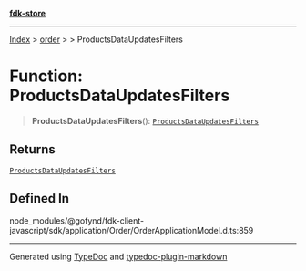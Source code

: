 [**fdk-store**](../../../README.md)
***

[Index](../../../API.md) > [order](../../README.md) > [<internal>](../README.md) > ProductsDataUpdatesFilters

# Function: ProductsDataUpdatesFilters

> **ProductsDataUpdatesFilters**(): [`ProductsDataUpdatesFilters`](../type-aliases/type-alias.ProductsDataUpdatesFilters.md)

## Returns

[`ProductsDataUpdatesFilters`](../type-aliases/type-alias.ProductsDataUpdatesFilters.md)

## Defined In

node\_modules/@gofynd/fdk-client-javascript/sdk/application/Order/OrderApplicationModel.d.ts:859

***
Generated using [TypeDoc](https://typedoc.org/) and [typedoc-plugin-markdown](https://www.npmjs.com/package/typedoc-plugin-markdown)
